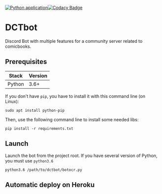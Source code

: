 [![Python application](https://github.com/Sergeileduc/ocr-bot/actions/workflows/python-app.yml/badge.svg)](https://github.com/Sergeileduc/ocr-bot/actions/workflows/python-app.yml)[![Codacy Badge](https://app.codacy.com/project/badge/Grade/b007b73d72234c868aea26bd09aacf35)](https://www.codacy.com/gh/Sergeileduc/ocr-bot/dashboard?utm_source=github.com&amp;utm_medium=referral&amp;utm_content=Sergeileduc/ocr-bot&amp;utm_campaign=Badge_Grade)

# DCTbot

Discord Bot with multiple features for a community server related to comicbooks.

## Prerequisites

| Stack        | Version  |
|--------------|----------|
| Python       | 3.6+     |

If you don't have `pip`, you have to install it with this command line (on Linux):

```shell
sudo apt install python-pip
```

Then, use the following command line to install some needed libs:

```shell
pip install -r requirements.txt
```

## Launch

Launch the bot from the project root. If you have several version of Python, you must use `python3.6`

```shell
python3.6 /path/to/dctbot/botocr.py
```

## Automatic deploy on Heroku
